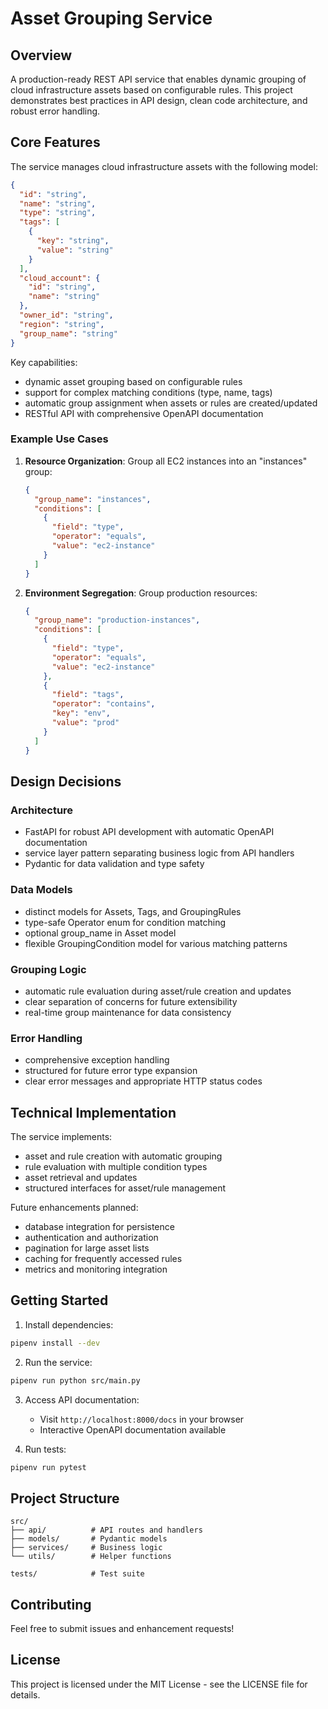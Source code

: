 # Asset Grouping Service

## Overview

A production-ready REST API service that enables dynamic grouping of cloud infrastructure assets based on configurable rules. This project demonstrates best practices in API design, clean code architecture, and robust error handling.

## Core Features

The service manages cloud infrastructure assets with the following model:
```json
{
  "id": "string",
  "name": "string",
  "type": "string",
  "tags": [
    {
      "key": "string",
      "value": "string"
    }
  ],
  "cloud_account": {
    "id": "string",
    "name": "string"
  },
  "owner_id": "string",
  "region": "string",
  "group_name": "string"
}
```

Key capabilities:
- dynamic asset grouping based on configurable rules
- support for complex matching conditions (type, name, tags)
- automatic group assignment when assets or rules are created/updated
- RESTful API with comprehensive OpenAPI documentation

### Example Use Cases

1. **Resource Organization**: Group all EC2 instances into an "instances" group:
   ```json
   {
     "group_name": "instances",
     "conditions": [
       {
         "field": "type",
         "operator": "equals",
         "value": "ec2-instance"
       }
     ]
   }
   ```

2. **Environment Segregation**: Group production resources:
   ```json
   {
     "group_name": "production-instances",
     "conditions": [
       {
         "field": "type",
         "operator": "equals",
         "value": "ec2-instance"
       },
       {
         "field": "tags",
         "operator": "contains",
         "key": "env",
         "value": "prod"
       }
     ]
   }
   ```

## Design Decisions

### Architecture
- FastAPI for robust API development with automatic OpenAPI documentation
- service layer pattern separating business logic from API handlers
- Pydantic for data validation and type safety

### Data Models
- distinct models for Assets, Tags, and GroupingRules
- type-safe Operator enum for condition matching
- optional group_name in Asset model
- flexible GroupingCondition model for various matching patterns

### Grouping Logic
- automatic rule evaluation during asset/rule creation and updates
- clear separation of concerns for future extensibility
- real-time group maintenance for data consistency

### Error Handling
- comprehensive exception handling
- structured for future error type expansion
- clear error messages and appropriate HTTP status codes

## Technical Implementation

The service implements:
- asset and rule creation with automatic grouping
- rule evaluation with multiple condition types
- asset retrieval and updates
- structured interfaces for asset/rule management

Future enhancements planned:
- database integration for persistence
- authentication and authorization
- pagination for large asset lists
- caching for frequently accessed rules
- metrics and monitoring integration

## Getting Started

1. Install dependencies:
```bash
pipenv install --dev
```

2. Run the service:
```bash
pipenv run python src/main.py
```

3. Access API documentation:
   - Visit `http://localhost:8000/docs` in your browser
   - Interactive OpenAPI documentation available

4. Run tests:
```bash
pipenv run pytest
```

## Project Structure

```
src/
├── api/          # API routes and handlers
├── models/       # Pydantic models
├── services/     # Business logic
└── utils/        # Helper functions

tests/            # Test suite
```

## Contributing

Feel free to submit issues and enhancement requests!

## License

This project is licensed under the MIT License - see the LICENSE file for details.